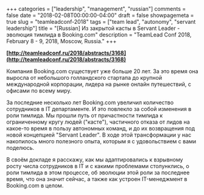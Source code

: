 +++
categories = ["leadership", "management", "russian"]
comments = false
date = "2018-02-08T00:00:00-04:00"
draft = false
showpagemeta = true
slug = "teamleadconf-2018"
tags = ["team lead", "autonomy", "servant leadership"]
title = "[Russian] Из закрытой касты в Servant Leader - эволюция тимлида в Booking.com"
description = "TeamLead Conf 2018, February 8 - 9, 2018, Moscow, Russia."
+++

**[http://teamleadconf.ru/2018/abstracts/3168](http://teamleadconf.ru/2018/abstracts/3168)**

Компания Booking.com существует уже больше 20 лет. За это время она выросла от небольшого голландского стартапа до крупной международной корпорации, лидера на рынке онлайн путешествий, с офисами по всему миру. 

За последние несколько лет Booking.com увеличил количество сотрудников в IT департаменте. И это повлекло за собой изменения в роли тимлида. Мы прошли путь от причастности тимлида к ограниченному кругу людей ("касте"), частичного отказа от лидов на какое-то время в пользу автономных команд, и до их возвращения под новой концепцией "Servant Leader". В ходе этой трансформации у нас накопилось много полезного опыта, которым я с удовольствием с вами поделюсь.

В своём докладе я расскажу, как мы адаптировались к взрывному росту числа сотрудников в IT и с какими проблемами столунклись, о роли тимлида в этом процессе, об эволюции этой роли за последнее время, что она значит сейчас, а также как устроен IT-менеджмент в Booking.com в целом.